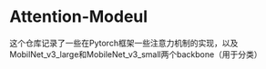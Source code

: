 # Attention-Modeul
这个仓库记录了一些在Pytorch框架一些注意力机制的实现，以及MobilNet_v3_large和MobileNet_v3_small两个backbone（用于分类）

